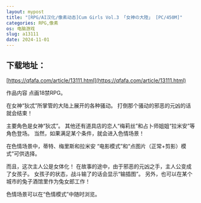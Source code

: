 ```yaml
---
layout: mypost
title: "[RPG/AI汉化/像素动态]Cum Girls Vol.3 「女神の大陸」 [PC/450M]"
categories: RPG,像素
os: 电脑游戏
slug: a13111
date: 2024-11-01
---
```


## 下载地址：

[https://qfafa.com/article/13111.html](https://qfafa.com/article/13111.html)

作品内容
点画18禁RPG。

在女神“狄忒”所掌管的大陆上展开的各种骚动。
打倒那个骚动的邪恶的元凶的话就会结束！

主要角色是女神“狄忒”。
其他还有道具店的恋人“梅莉丝”和占卜师姐姐“拉米安”等角色登场。
当然，如果满足某个条件，就会进入色情场景！

在色情场景中，蒂特、梅里斯和拉米安
“电影模式”和“点图片（正常+剪影）模式”可供选择。

而且，这次主人公是女体化！
在故事的途中，由于邪恶的元凶之手，主人公变成了女孩子。
女孩子的状态，战斗输了的话会显示“输插图”。
另外，也可以在某个城市的兔子酒馆里作为兔女郎工作！

色情场景可以在“色情模式”中随时浏览。
